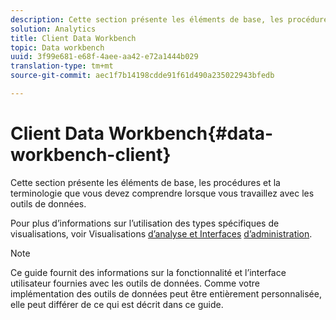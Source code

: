 ```yaml
---
description: Cette section présente les éléments de base, les procédures et la terminologie que vous devez comprendre lorsque vous travaillez avec les outils de données.
solution: Analytics
title: Client Data Workbench
topic: Data workbench
uuid: 3f99e681-e68f-4aee-aa42-e72a1444b029
translation-type: tm+mt
source-git-commit: aec1f7b14198cdde91f61d490a235022943bfedb

---
```



# Client Data Workbench{#data-workbench-client}

Cette section présente les éléments de base, les procédures et la terminologie que vous devez comprendre lorsque vous travaillez avec les outils de données.

Pour plus d’informations sur l’utilisation des types spécifiques de visualisations, voir Visualisations [d’analyse et Interfaces](../../home/c-get-started/c-analysis-vis/c-analysis-vis.md#concept-cb5b9716d3404b2b888a55b3efec1fa5) [d’administration](../../home/c-get-started/c-admin-intrf/c-admin-intrf.md#concept-855c1a91e1a948969fab592adca15f74).

>[!NOTE]
>
>Ce guide fournit des informations sur la fonctionnalité et l’interface utilisateur fournies avec les outils de données. Comme votre implémentation des outils de données peut être entièrement personnalisée, elle peut différer de ce qui est décrit dans ce guide.

